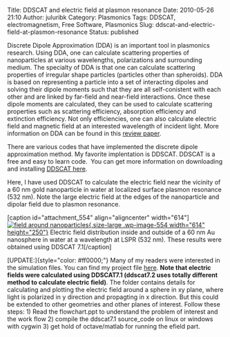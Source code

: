 Title: DDSCAT and electric field at plasmon resonance
Date: 2010-05-26 21:10
Author: juluribk
Category: Plasmonics
Tags: DDSCAT, electromagnetism, Free Software, Plasmonics
Slug: ddscat-and-electric-field-at-plasmon-resonance
Status: published

Discrete Dipole Approximation (DDA) is an important tool in plasmonics research. Using DDA, one can calculate scattering properties of nanoparticles at various wavelengths, polarizations and surrounding medium. The specialty of DDA is that one can calculate scattering properties of irregular shape particles (particles other than spheroids). DDA is based on representing a particle into a set of interacting dipoles and solving their dipole moments such that they are all self-conistent with each other and are linked by far-field and near-field interactions. Once these dipole moments are calculated, they can be used to calculate scattering properties such as scattering efficiency, absorption efficiency and extinction efficiency. Not only efficiencies, one can also calculate electric field and magnetic field at an interested wavelength of incident light. More information on DDA can be found in this [review paper](http://arxiv.org/ftp/arxiv/papers/0704/0704.0038.pdf).

There are various codes that have implemented the discrete dipole approximation method. My favorite implentation is DDSCAT. DDSCAT is a free and easy to learn code.  You can get more information on downloading and installing [DDSCAT here](http://www.astro.princeton.edu/~draine/DDSCAT.html).

Here, I have used DDSCAT to calculate the electric field near the vicinity of a 60 nm gold nanoparticle in water at localized surface plasmon resonance (532 nm). Note the large electric field at the edges of the nanoparticle and dipolar field due to plasmon resonance.

\[caption id="attachment\_554" align="aligncenter" width="614"\][![](http://juluribk.com/wp-content/uploads/2010/05/field-1024x417.png "field around nanoparticles"){.size-large .wp-image-554 width="614" height="250"}](http://juluribk.com/wp-content/uploads/2010/05/field.png) Electric field distribution inside and outside of a 60 nm Au nanosphere in water at a wavelength at LSPR (532 nm). These results were obtained using DDSCAT 7.1\[/caption\]

[UPDATE:]{style="color: #ff0000;"} Many of my readers were interested in the simulation files. You can find my project file [here](http://juluribk.com/wp-content/uploads/2010/05/spheres_website.zip). **Note that electric fields were calculated using DDSCAT7.1 (ddscat7.2 uses totally different method to calculate electric field)**. The folder contains details for calculating and plotting the electric field around a sphere in xy plane, where light is polarized in y direction and propagting in x direction. But this could be extended to other geometries and other planes of interest. Follow these steps: 1) Read the flowchart.ppt to understand the problem of interest and the work flow 2) compile the ddscat7.1 source\_code on linux or windows with cygwin 3) get hold of octave/matlab for running the efield part.

